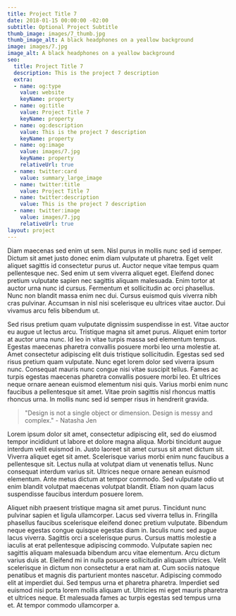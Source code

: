 ```yaml
---
title: Project Title 7
date: 2018-01-15 00:00:00 -02:00
subtitle: Optional Project Subtitle
thumb_image: images/7_thumb.jpg
thumb_image_alt: A black headphones on a yeallow background
image: images/7.jpg
image_alt: A black headphones on a yeallow background
seo:
  title: Project Title 7
  description: This is the project 7 description
  extra:
  - name: og:type
    value: website
    keyName: property
  - name: og:title
    value: Project Title 7
    keyName: property
  - name: og:description
    value: This is the project 7 description
    keyName: property
  - name: og:image
    value: images/7.jpg
    keyName: property
    relativeUrl: true
  - name: twitter:card
    value: summary_large_image
  - name: twitter:title
    value: Project Title 7
  - name: twitter:description
    value: This is the project 7 description
  - name: twitter:image
    value: images/7.jpg
    relativeUrl: true
layout: project
---
```


Diam maecenas sed enim ut sem. Nisl purus in mollis nunc sed id semper. Dictum sit amet justo donec enim diam vulputate ut pharetra. Eget velit aliquet sagittis id consectetur purus ut. Auctor neque vitae tempus quam pellentesque nec. Sed enim ut sem viverra aliquet eget. Eleifend donec pretium vulputate sapien nec sagittis aliquam malesuada. Enim tortor at auctor urna nunc id cursus. Fermentum et sollicitudin ac orci phasellus. Nunc non blandit massa enim nec dui. Cursus euismod quis viverra nibh cras pulvinar. Accumsan in nisl nisi scelerisque eu ultrices vitae auctor. Dui vivamus arcu felis bibendum ut.

Sed risus pretium quam vulputate dignissim suspendisse in est. Vitae auctor eu augue ut lectus arcu. Tristique magna sit amet purus. Aliquet enim tortor at auctor urna nunc. Id leo in vitae turpis massa sed elementum tempus. Egestas maecenas pharetra convallis posuere morbi leo urna molestie at. Amet consectetur adipiscing elit duis tristique sollicitudin. Egestas sed sed risus pretium quam vulputate. Nunc eget lorem dolor sed viverra ipsum nunc. Consequat mauris nunc congue nisi vitae suscipit tellus. Fames ac turpis egestas maecenas pharetra convallis posuere morbi leo. Et ultrices neque ornare aenean euismod elementum nisi quis. Varius morbi enim nunc faucibus a pellentesque sit amet. Vitae proin sagittis nisl rhoncus mattis rhoncus urna. In mollis nunc sed id semper risus in hendrerit gravida.

>"Design is not a single object or dimension. Design is messy and complex." - Natasha Jen

Lorem ipsum dolor sit amet, consectetur adipiscing elit, sed do eiusmod tempor incididunt ut labore et dolore magna aliqua. Morbi tincidunt augue interdum velit euismod in. Justo laoreet sit amet cursus sit amet dictum sit. Viverra aliquet eget sit amet. Scelerisque varius morbi enim nunc faucibus a pellentesque sit. Lectus nulla at volutpat diam ut venenatis tellus. Nunc consequat interdum varius sit. Ultrices neque ornare aenean euismod elementum. Ante metus dictum at tempor commodo. Sed vulputate odio ut enim blandit volutpat maecenas volutpat blandit. Etiam non quam lacus suspendisse faucibus interdum posuere lorem.

Aliquet nibh praesent tristique magna sit amet purus. Tincidunt nunc pulvinar sapien et ligula ullamcorper. Lacus sed viverra tellus in. Fringilla phasellus faucibus scelerisque eleifend donec pretium vulputate. Bibendum neque egestas congue quisque egestas diam in. Iaculis nunc sed augue lacus viverra. Sagittis orci a scelerisque purus. Cursus mattis molestie a iaculis at erat pellentesque adipiscing commodo. Vulputate sapien nec sagittis aliquam malesuada bibendum arcu vitae elementum. Arcu dictum varius duis at. Eleifend mi in nulla posuere sollicitudin aliquam ultrices. Velit scelerisque in dictum non consectetur a erat nam at. Cum sociis natoque penatibus et magnis dis parturient montes nascetur. Adipiscing commodo elit at imperdiet dui. Sed tempus urna et pharetra pharetra. Imperdiet sed euismod nisi porta lorem mollis aliquam ut. Ultricies mi eget mauris pharetra et ultrices neque. Et malesuada fames ac turpis egestas sed tempus urna et. At tempor commodo ullamcorper a.
